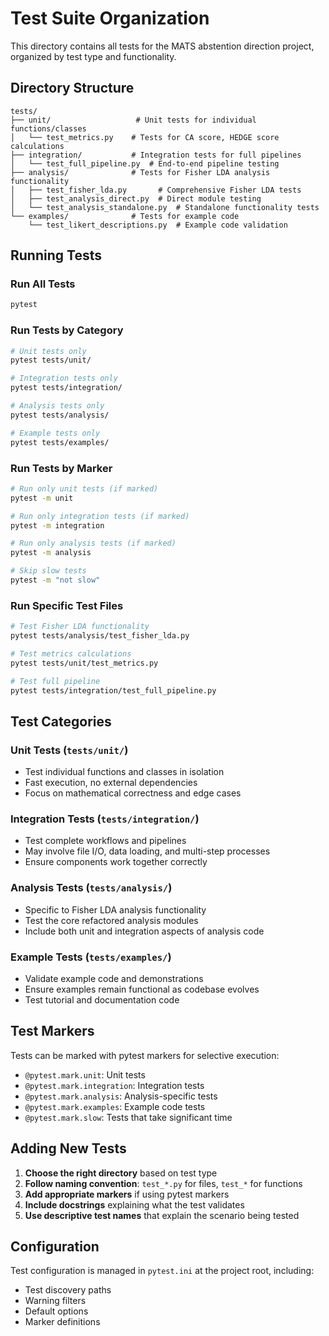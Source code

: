 # Test Suite Organization

This directory contains all tests for the MATS abstention direction project, organized by test type and functionality.

## Directory Structure

```
tests/
├── unit/                   # Unit tests for individual functions/classes
│   └── test_metrics.py    # Tests for CA score, HEDGE score calculations
├── integration/           # Integration tests for full pipelines  
│   └── test_full_pipeline.py  # End-to-end pipeline testing
├── analysis/              # Tests for Fisher LDA analysis functionality
│   ├── test_fisher_lda.py       # Comprehensive Fisher LDA tests
│   ├── test_analysis_direct.py  # Direct module testing
│   └── test_analysis_standalone.py  # Standalone functionality tests
└── examples/              # Tests for example code
    └── test_likert_descriptions.py  # Example code validation
```

## Running Tests

### Run All Tests
```bash
pytest
```

### Run Tests by Category
```bash
# Unit tests only
pytest tests/unit/

# Integration tests only  
pytest tests/integration/

# Analysis tests only
pytest tests/analysis/

# Example tests only
pytest tests/examples/
```

### Run Tests by Marker
```bash
# Run only unit tests (if marked)
pytest -m unit

# Run only integration tests (if marked)
pytest -m integration

# Run only analysis tests (if marked)
pytest -m analysis

# Skip slow tests
pytest -m "not slow"
```

### Run Specific Test Files
```bash
# Test Fisher LDA functionality
pytest tests/analysis/test_fisher_lda.py

# Test metrics calculations
pytest tests/unit/test_metrics.py

# Test full pipeline
pytest tests/integration/test_full_pipeline.py
```

## Test Categories

### Unit Tests (`tests/unit/`)
- Test individual functions and classes in isolation
- Fast execution, no external dependencies
- Focus on mathematical correctness and edge cases

### Integration Tests (`tests/integration/`)
- Test complete workflows and pipelines
- May involve file I/O, data loading, and multi-step processes
- Ensure components work together correctly

### Analysis Tests (`tests/analysis/`)
- Specific to Fisher LDA analysis functionality
- Test the core refactored analysis modules
- Include both unit and integration aspects of analysis code

### Example Tests (`tests/examples/`)
- Validate example code and demonstrations
- Ensure examples remain functional as codebase evolves
- Test tutorial and documentation code

## Test Markers

Tests can be marked with pytest markers for selective execution:

- `@pytest.mark.unit`: Unit tests
- `@pytest.mark.integration`: Integration tests  
- `@pytest.mark.analysis`: Analysis-specific tests
- `@pytest.mark.examples`: Example code tests
- `@pytest.mark.slow`: Tests that take significant time

## Adding New Tests

1. **Choose the right directory** based on test type
2. **Follow naming convention**: `test_*.py` for files, `test_*` for functions
3. **Add appropriate markers** if using pytest markers
4. **Include docstrings** explaining what the test validates
5. **Use descriptive test names** that explain the scenario being tested

## Configuration

Test configuration is managed in `pytest.ini` at the project root, including:
- Test discovery paths
- Warning filters
- Default options
- Marker definitions
